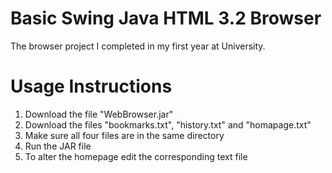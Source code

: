 # Basic Swing Java HTML 3.2 Browser
The browser project I completed in my first year at University.

# Usage Instructions

1. Download the file "WebBrowser.jar"
2. Download the files "bookmarks.txt", "history.txt" and "homapage.txt"
3. Make sure all four files are in the same directory
4. Run the JAR file
5. To alter the homepage edit the corresponding text file
